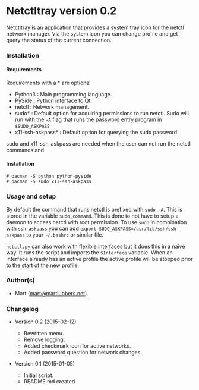 # Netctltray version 0.2
Netctltray is an application that provides a system tray icon for the netctl
network manager. Via the system icon you can change profile and get query the
status of the current connection.

### Installation
#### Requirements
Requirements with a \* are optional

- Python3 : Main programming language.
- PySide : Python interface to Qt.
- netctl : Network management.
- sudo\* : Default option for acquiring permissions to run netctl. Sudo will
	run with the ``-A`` flag that runs the password entry program in
	``$SUDO_ASKPASS``
- x11-ssh-askpass\* : Default option for querying the sudo password.

sudo and x11-ssh-askpass are needed when the user can not run the netctl
commands and 

#### Installation

	# pacman -S python python-pyside
	# pacman -S sudo x11-ssh-askpass

### Usage and setup
By default the command that runs netctl is prefixed with ``sudo -A``. This is
stored in the variable ``sudo_command``. This is done to not have to setup a
daemon to access netctl with root permission. To use ``sudo`` in combination
with ``ssh-askpass`` you can add 
``export SUDO_ASKPASS=/usr/lib/ssh/ssh-askpass`` to your ``~/.bashrc`` or
similar file. 

``netctl.py`` can also work with 
[flexible interfaces](https://wiki.archlinux.org/index.php/Netctl#Using_any_interface)
but it does this in a naive way. It runs the script and imports the
``$Interface`` variable. When an interface already has an active profile the
active profile will be stopped prior to the start of the new profile.

### Author(s)
-	Mart (mart@martlubbers.net).

### Changelog
- Version 0.2 (2015-02-12)

	- Rewritten menu.
	- Remove logging.
	- Added checkmark icon for active networks.
	- Added password question for network changes.

- Version 0.1 (2015-01-05)

	- Initial script.
	- README.md created.
